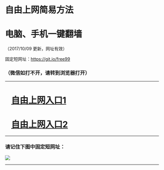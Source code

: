 ﻿# 自由上网简易方法

# 电脑、手机一键翻墙

（2017/10/09 更新，网址有效）

固定短网址：https://git.io/free99

### （微信如打不开，请转到浏览器打开）


***





# &nbsp;&nbsp; <a href="http://ft83135872.fwq-tz-1001.info/fwqtz01.html?t=100900129031 " target="_blank">自由上网入口1</a>
# &nbsp;&nbsp; <a href="http://ft1946614353.fwq-tz-1002.info/fwqtz02.html?t=10090012586 " target="_blank">自由上网入口2</a>
***

### 请记住下图中固定短网址：

<img src="https://s3-us-west-2.amazonaws.com/fwq-1001/yjfq-20170905okok.png" /> 


***

